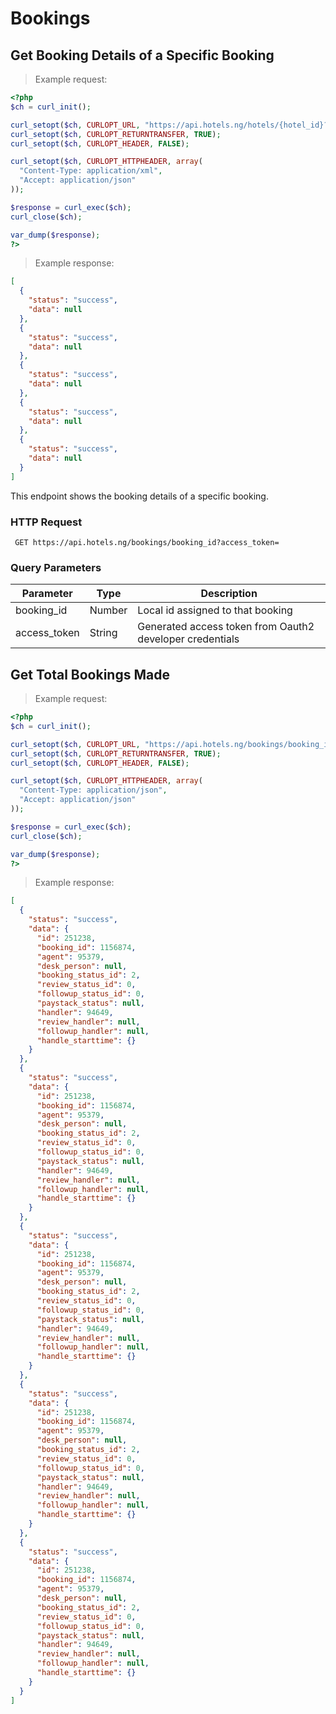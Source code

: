 # Bookings

## Get Booking Details of a Specific Booking

>Example request:

```php
<?php
$ch = curl_init();

curl_setopt($ch, CURLOPT_URL, "https://api.hotels.ng/hotels/{hotel_id}?access_token=");
curl_setopt($ch, CURLOPT_RETURNTRANSFER, TRUE);
curl_setopt($ch, CURLOPT_HEADER, FALSE);

curl_setopt($ch, CURLOPT_HTTPHEADER, array(
  "Content-Type: application/xml",
  "Accept: application/json"
));

$response = curl_exec($ch);
curl_close($ch);

var_dump($response);
?>
```
 >Example response:

```json
[
  {
    "status": "success",
    "data": null
  },
  {
    "status": "success",
    "data": null
  },
  {
    "status": "success",
    "data": null
  },
  {
    "status": "success",
    "data": null
  },
  {
    "status": "success",
    "data": null
  }
]
```
This endpoint shows the booking details of a specific booking.
### HTTP Request

  ` GET https://api.hotels.ng/bookings/booking_id?access_token=`

### Query Parameters

Parameter | Type | Description
--------- | ------- | -----------
booking_id | Number | Local id assigned to that booking
access_token | String | Generated access token from Oauth2 developer credentials

## Get Total Bookings Made

>Example request:

```php
<?php
$ch = curl_init();

curl_setopt($ch, CURLOPT_URL, "https://api.hotels.ng/bookings/booking_id?access_token");
curl_setopt($ch, CURLOPT_RETURNTRANSFER, TRUE);
curl_setopt($ch, CURLOPT_HEADER, FALSE);

curl_setopt($ch, CURLOPT_HTTPHEADER, array(
  "Content-Type: application/json",
  "Accept: application/json"
));

$response = curl_exec($ch);
curl_close($ch);

var_dump($response);
?>
```
 >Example response:

```json
[
  {
    "status": "success",
    "data": {
      "id": 251238,
      "booking_id": 1156874,
      "agent": 95379,
      "desk_person": null,
      "booking_status_id": 2,
      "review_status_id": 0,
      "followup_status_id": 0,
      "paystack_status": null,
      "handler": 94649,
      "review_handler": null,
      "followup_handler": null,
      "handle_starttime": {}
    }
  },
  {
    "status": "success",
    "data": {
      "id": 251238,
      "booking_id": 1156874,
      "agent": 95379,
      "desk_person": null,
      "booking_status_id": 2,
      "review_status_id": 0,
      "followup_status_id": 0,
      "paystack_status": null,
      "handler": 94649,
      "review_handler": null,
      "followup_handler": null,
      "handle_starttime": {}
    }
  },
  {
    "status": "success",
    "data": {
      "id": 251238,
      "booking_id": 1156874,
      "agent": 95379,
      "desk_person": null,
      "booking_status_id": 2,
      "review_status_id": 0,
      "followup_status_id": 0,
      "paystack_status": null,
      "handler": 94649,
      "review_handler": null,
      "followup_handler": null,
      "handle_starttime": {}
    }
  },
  {
    "status": "success",
    "data": {
      "id": 251238,
      "booking_id": 1156874,
      "agent": 95379,
      "desk_person": null,
      "booking_status_id": 2,
      "review_status_id": 0,
      "followup_status_id": 0,
      "paystack_status": null,
      "handler": 94649,
      "review_handler": null,
      "followup_handler": null,
      "handle_starttime": {}
    }
  },
  {
    "status": "success",
    "data": {
      "id": 251238,
      "booking_id": 1156874,
      "agent": 95379,
      "desk_person": null,
      "booking_status_id": 2,
      "review_status_id": 0,
      "followup_status_id": 0,
      "paystack_status": null,
      "handler": 94649,
      "review_handler": null,
      "followup_handler": null,
      "handle_starttime": {}
    }
  }
]
```

